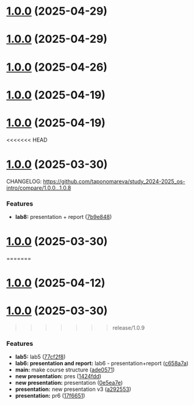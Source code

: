 # [1.0.0](https://github.com/taponomareva/os-intro/compare/v1.1.2...v1.0.0) (2025-04-29)



# [1.0.0](https://github.com/taponomareva/os-intro/compare/v1.1.1...v1.0.0) (2025-04-29)



# [1.0.0](https://github.com/taponomareva/os-intro/compare/1.1.0...1.0.0) (2025-04-26)



# [1.0.0](https://github.com/taponomareva/os-intro/compare/1.0.9...1.0.0) (2025-04-19)



# [1.0.0](https://github.com/taponomareva/os-intro/compare/v1.0.9...v1.0.0) (2025-04-19)



<<<<<<< HEAD
# [1.0.0](https://github.com/taponomareva/study_2024-2025_os-intro/compare/1.0.0...1.0.8) (2025-03-30)

CHANGELOG: https://github.com/taponomareva/study_2024-2025_os-intro/compare/1.0.0...1.0.8

### Features

* **lab8:** presentation + report ([7b9e848](https://github.com/taponomareva/study_2024-2025_os-intro/commit/7b9e8485ba8b0df3f006d11039504257cbfc73e3))


# [1.0.0](https://github.com/taponomareva/study_2024-2025_os-intro/compare/1.0.0...1.0.8) (2025-03-30)
=======
# [1.0.0](https://github.com/taponomareva/os-intro/compare/v1.0.8...v1.0.0) (2025-04-12)



# [1.0.0](https://github.com/taponomareva/os-intro/compare/1.0.3...1.0.0) (2025-03-30)
>>>>>>> release/1.0.9


### Features

* **lab5:** lab5 ([77cf2f8](https://github.com/taponomareva/study_2024-2025_os-intro/commit/77cf2f8d54fd1f6863b82aea9b32b5084aa6635f))
* **lab6: presentation and report:** lab6 - presentation+report ([c658a7a](https://github.com/taponomareva/study_2024-2025_os-intro/commit/c658a7a7d1e5591e252416cae09a94464434b834))
* **main:** make course structure ([ade0571](https://github.com/taponomareva/study_2024-2025_os-intro/commit/ade0571965d414c2d4f19d6ce94d08c49e7c6515))
* **new presentation:** pres ([1424fdd](https://github.com/taponomareva/study_2024-2025_os-intro/commit/1424fddc354eb45a9eb2a4aaa82877336419e728))
* **new presentation:** presentation ([0e5ea7e](https://github.com/taponomareva/study_2024-2025_os-intro/commit/0e5ea7ea50a06c63fccded47fe6c13a57732f1a9))
* **presentation:** new presentation v3 ([a292553](https://github.com/taponomareva/study_2024-2025_os-intro/commit/a292553bfa40a95247f3d5844637e0833651bf15))
* **presentation:** pr6 ([17f6651](https://github.com/taponomareva/study_2024-2025_os-intro/commit/17f6651b32f81888f549b84ab5b6bf598da596a6))



